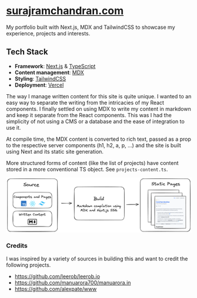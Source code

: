 # [surajramchandran.com](https://suraj-portfolio.vercel.app/)

My portfolio built with Next.js, MDX and TailwindCSS to showcase my experience, projects and interests.

## Tech Stack

- **Framework**: [Next.js](https://nextjs.org/) & [TypeScript](https://www.typescriptlang.org/)
- **Content management**: [MDX](https://mdxjs.com/)
- **Styling**: [TailwindCSS](https://tailwindcss.com/)
- **Deployment**: [Vercel](https://vercel.com/)

The way I manage written content for this site is quite unique. I wanted to an easy way to separate the writing from the intricacies of my React components. I finally settled on using MDX to write my content in markdown and keep it separate from the React components. This was I had the simplicity of not using a CMS or a database and the ease of integration to use it.

At compile time, the MDX content is converted to rich text, passed as a prop to the respective server components (h1, h2, a, p, ...) and the site is built using Next and its static site generation.

More structured forms of content (like the list of projects) have content stored in a more conventional TS object. See `projects-content.ts`.

![image](/diagram.png)

### Credits

I was inspired by a variety of sources in building this and want to credit the following projects.

- https://github.com/leerob/leerob.io
- https://github.com/manuarora700/manuarora.in
- https://github.com/alexpate/www

